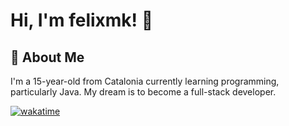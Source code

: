 
# Hi, I'm felixmk! 👋


## 🚀 About Me
I'm a 15-year-old from Catalonia currently learning programming, particularly Java. My dream is to become a full-stack developer.

[![wakatime](https://wakatime.com/badge/user/018edbbc-3e07-46a8-b79c-fc389b4e72ca.svg)](https://wakatime.com/@018edbbc-3e07-46a8-b79c-fc389b4e72ca)
